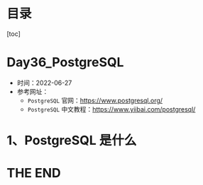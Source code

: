 # 目录

[toc]

# Day36_PostgreSQL

- 时间：2022-06-27
- 参考网址：
  - `PostgreSQL` 官网：https://www.postgresql.org/
  - `PostgreSQL` 中文教程：https://www.yiibai.com/postgresql/



# 1、PostgreSQL 是什么





# THE END